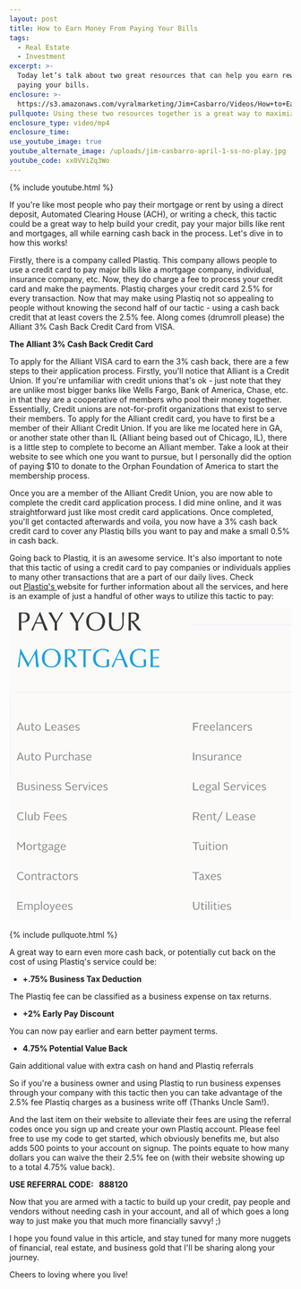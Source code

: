 ```yaml
---
layout: post
title: How to Earn Money From Paying Your Bills
tags:
  - Real Estate
  - Investment
excerpt: >-
  Today let’s talk about two great resources that can help you earn rewards for
  paying your bills.
enclosure: >-
  https://s3.amazonaws.com/vyralmarketing/Jim+Casbarro/Videos/How+to+Earn+Money+From+Paying+Your+Bills.mp4
pullquote: Using these two resources together is a great way to maximize your earnings.
enclosure_type: video/mp4
enclosure_time:
use_youtube_image: true
youtube_alternate_image: /uploads/jim-casbarro-april-1-ss-no-play.jpg
youtube_code: xx0VViZq3Wo
---
```


{% include youtube.html %}

If you're like most people who pay their mortgage or rent by using a direct deposit, Automated Clearing House (ACH), or writing a check, this tactic could be a great way to help build your credit, pay your major bills like rent and mortgages, all while earning cash back in the process. Let's dive in to how this works!

Firstly, there is a company called Plastiq. This company allows people to use a credit card to pay major bills like a mortgage company, individual, insurance company, etc. Now, they do charge a fee to process your credit card and make the payments. Plastiq charges your credit card 2.5% for every transaction. Now that may make using Plastiq not so appealing to people without knowing the second half of our tactic - using a cash back credit that at least covers the 2.5% fee. Along comes (drumroll please) the Alliant 3% Cash Back Credit Card from VISA.

**The Alliant 3% Cash Back Credit Card**

To apply for the Alliant VISA card to earn the 3% cash back, there are a few steps to their application process. Firstly, you'll notice that Alliant is a Credit Union. If you're unfamiliar with credit unions that's ok - just note that they are unlike most bigger banks like Wells Fargo, Bank of America, Chase, etc. in that they are a cooperative of members who pool their money together. Essentially, Credit unions are not-for-profit organizations that exist to serve their members. To apply for the Alliant credit card, you have to first be a member of their Alliant Credit Union. If you are like me located here in GA, or another state other than IL (Alliant being based out of Chicago, IL), there is a little step to complete to become an Alliant member. Take a look at their website to see which one you want to pursue, but I personally did the option of paying $10 to donate to the Orphan Foundation of America to start the membership process.

Once you are a member of the Alliant Credit Union, you are now able to complete the credit card application process. I did mine online, and it was straightforward just like most credit card applications. Once completed, you'll get contacted afterwards and voila, you now have a 3% cash back credit card to cover any Plastiq bills you want to pay and make a small 0.5% in cash back.

Going back to Plastiq, it is an awesome service. It's also important to note that this tactic of using a credit card to pay companies or individuals applies to many other transactions that are a part of our daily lives. Check out&nbsp;[Plastiq's ](https://www.plastiq.com/)website for further information about all the services, and here is an example of just a handful of other ways to utilize this tactic to pay:

![](/uploads/unnamed.png)

{% include pullquote.html %}

A great way to earn even more cash back, or potentially cut back on the cost of using Plastiq's service could be:

* **+.75% Business Tax Deduction**

The Plastiq fee can be classified as a business expense on tax returns.

* **+2% Early Pay Discount**

You can now pay earlier and earn better payment terms.

* **4.75% Potential Value Back**

Gain additional value with extra cash on hand and Plastiq referrals

So if you're a business owner and using Plastiq to run business expenses through your company with this tactic then you can take advantage of the 2.5% fee Plastiq charges as a business write off (Thanks Uncle Sam!).

And the last item on their website to alleviate their fees are using the referral codes once you sign up and create your own Plastiq account. Please feel free to use my code to get started, which obviously benefits me, but also adds 500 points to your account on signup. The points equate to how many dollars you can waive the their 2.5% fee on (with their website showing up to a total 4.75% value back).

**USE REFERRAL CODE:&nbsp; &nbsp;888120**

Now that you are armed with a tactic to build up your credit, pay people and vendors without needing cash in your account, and all of which goes a long way to just make you that much more financially savvy! ;)

I hope you found value in this article, and stay tuned for many more nuggets of financial, real estate, and business gold that I'll be sharing along your journey.&nbsp;

Cheers to loving where you live!